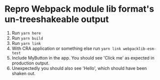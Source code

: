 
# Repro Webpack module lib format's un-treeshakeable output

1. Run `yarn here`
2. Run `yarn build`
3. Run `yarn link`
4. With CRA application or something else run `yarn link webpacklib-esm-test`
5. Include MyButton in the app. You should see 'Click me' as expected in production output.
6. Unexpectedly you should also see 'Hello', which should have been shaken out.